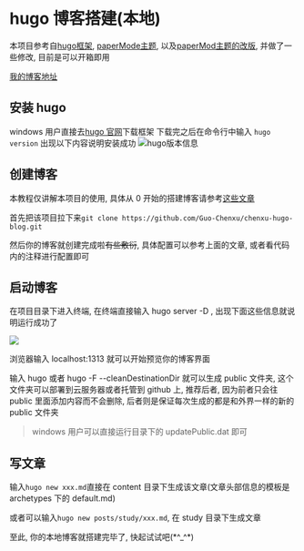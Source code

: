 # hugo 博客搭建(本地)

本项目参考自[hugo框架](https://gohugo.io/), [paperMode主题](https://github.com/adityatelange/hugo-PaperMod), 以及[paperMod主题的改版](https://github.com/xyming108/sulv-hugo-papermod), 并做了一些修改, 目前是可以开箱即用

[我的博客地址](www.chenxutalk.top)

## 安装 hugo

windows 用户直接去[hugo 官网](https://gohugo.io/)下载框架
下载完之后在命令行中输入 `hugo version` 出现以下内容说明安装成功
<img src="https://cdn.jsdelivr.net/gh/Guo-Chenxu/imgs@main/imgs/202306211550901.png" alt = "hugo版本信息"/>

## 创建博客

本教程仅讲解本项目的使用, 具体从 0 开始的搭建博客请参考[这些文章](https://www.sulvblog.cn/posts/blog/)

首先把该项目拉下来`git clone https://github.com/Guo-Chenxu/chenxu-hugo-blog.git`

然后你的博客就创建完成啦~~有些敷衍~~, 具体配置可以参考上面的文章, 或者看代码内的注释进行配置即可

## 启动博客

在项目目录下进入终端, 在终端直接输入 hugo server -D , 出现下面这些信息就说明运行成功了

<img src="https://cdn.jsdelivr.net/gh/Guo-Chenxu/imgs@main/imgs/202306212141479.png"/>

浏览器输入 localhost:1313 就可以开始预览你的博客界面

输入 hugo 或者 hugo -F --cleanDestinationDir 就可以生成 public 文件夹, 这个文件夹可以部署到云服务器或者托管到 github 上, 推荐后者, 因为前者只会往 public 里面添加内容而不会删除, 后者则是保证每次生成的都是和外界一样的新的 public 文件夹

> windows 用户可以直接运行目录下的 updatePublic.dat 即可

## 写文章

输入`hugo new xxx.md`直接在 content 目录下生成该文章(文章头部信息的模板是 archetypes 下的 default.md)

或者可以输入`hugo new posts/study/xxx.md`, 在 study 目录下生成文章

至此, 你的本地博客就搭建完毕了, 快起试试吧(\*\^\_\^\*)

